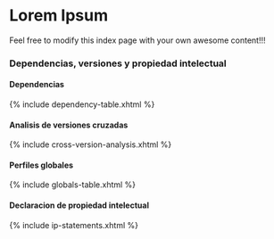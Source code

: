 # Lorem Ipsum

Feel free to modify this index page with your own awesome content!!!

### Dependencias, versiones y propiedad intelectual

#### Dependencias

{% include dependency-table.xhtml %}

#### Analisis de versiones cruzadas

{% include cross-version-analysis.xhtml %}

#### Perfiles globales

{% include globals-table.xhtml %}

#### Declaracion de propiedad intelectual

{% include ip-statements.xhtml %}

<!--{% include table-extensions.xhtml %}-->

